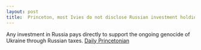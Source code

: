 ```yaml
---
layout: post
title:  Princeton, most Ivies do not disclose Russian investment holdings as some colleges divest amid war in Ukraine
---
```


Any investment in Russia pays directly to support the ongoing genocide of Ukraine through Russian taxes. [Daily Princetonian](https://www.dailyprincetonian.com/article/2022/04/princeton-divestment-russian-holdings-ukraine-invasion)
